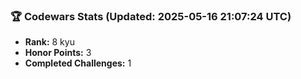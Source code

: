### 🏆 Codewars Stats (Updated: 2025-05-16 21:07:24 UTC)

- **Rank:** 8 kyu
- **Honor Points:** 3
- **Completed Challenges:** 1
